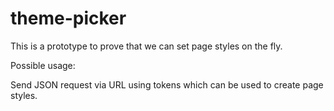 # theme-picker

This is a prototype to prove that we can set page styles on the fly.

Possible usage:

Send JSON request via URL using tokens which can be used to create page styles.
